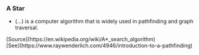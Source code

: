 ### A Star

* (...) is a computer algorithm that is widely used in pathfinding and graph traversal.

<div class="source">[Source](https://en.wikipedia.org/wiki/A*_search_algorithm)</div>

<div class="smaller">[See](https://www.raywenderlich.com/4946/introduction-to-a-pathfinding)</div>
